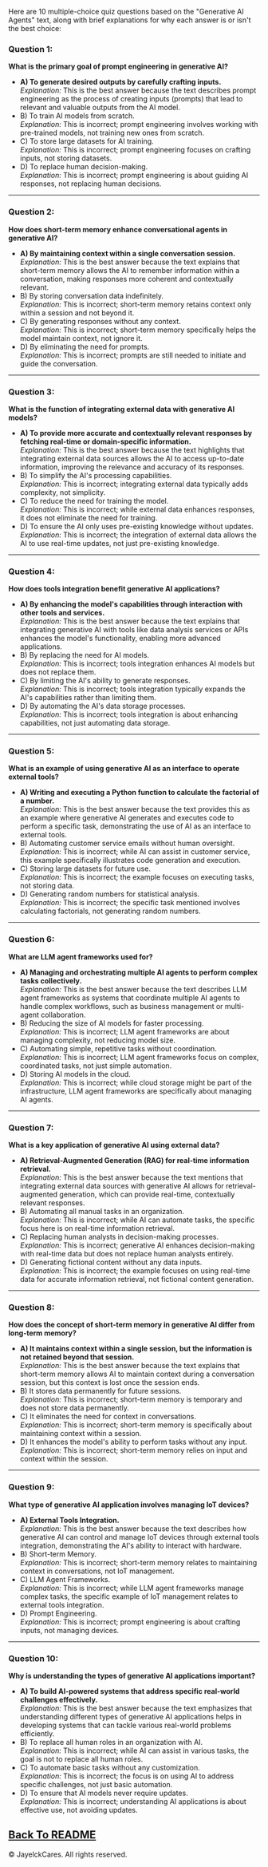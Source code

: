 Here are 10 multiple-choice quiz questions based on the "Generative AI Agents" text, along with brief explanations for why each answer is or isn't the best choice:

### Question 1:
**What is the primary goal of prompt engineering in generative AI?**
- **A) To generate desired outputs by carefully crafting inputs.**  
  *Explanation:* This is the best answer because the text describes prompt engineering as the process of creating inputs (prompts) that lead to relevant and valuable outputs from the AI model.
- B) To train AI models from scratch.  
  *Explanation:* This is incorrect; prompt engineering involves working with pre-trained models, not training new ones from scratch.
- C) To store large datasets for AI training.  
  *Explanation:* This is incorrect; prompt engineering focuses on crafting inputs, not storing datasets.
- D) To replace human decision-making.  
  *Explanation:* This is incorrect; prompt engineering is about guiding AI responses, not replacing human decisions.

---

### Question 2:
**How does short-term memory enhance conversational agents in generative AI?**
- **A) By maintaining context within a single conversation session.**  
  *Explanation:* This is the best answer because the text explains that short-term memory allows the AI to remember information within a conversation, making responses more coherent and contextually relevant.
- B) By storing conversation data indefinitely.  
  *Explanation:* This is incorrect; short-term memory retains context only within a session and not beyond it.
- C) By generating responses without any context.  
  *Explanation:* This is incorrect; short-term memory specifically helps the model maintain context, not ignore it.
- D) By eliminating the need for prompts.  
  *Explanation:* This is incorrect; prompts are still needed to initiate and guide the conversation.

---

### Question 3:
**What is the function of integrating external data with generative AI models?**
- **A) To provide more accurate and contextually relevant responses by fetching real-time or domain-specific information.**  
  *Explanation:* This is the best answer because the text highlights that integrating external data sources allows the AI to access up-to-date information, improving the relevance and accuracy of its responses.
- B) To simplify the AI's processing capabilities.  
  *Explanation:* This is incorrect; integrating external data typically adds complexity, not simplicity.
- C) To reduce the need for training the model.  
  *Explanation:* This is incorrect; while external data enhances responses, it does not eliminate the need for training.
- D) To ensure the AI only uses pre-existing knowledge without updates.  
  *Explanation:* This is incorrect; the integration of external data allows the AI to use real-time updates, not just pre-existing knowledge.

---

### Question 4:
**How does tools integration benefit generative AI applications?**
- **A) By enhancing the model's capabilities through interaction with other tools and services.**  
  *Explanation:* This is the best answer because the text explains that integrating generative AI with tools like data analysis services or APIs enhances the model's functionality, enabling more advanced applications.
- B) By replacing the need for AI models.  
  *Explanation:* This is incorrect; tools integration enhances AI models but does not replace them.
- C) By limiting the AI's ability to generate responses.  
  *Explanation:* This is incorrect; tools integration typically expands the AI's capabilities rather than limiting them.
- D) By automating the AI's data storage processes.  
  *Explanation:* This is incorrect; tools integration is about enhancing capabilities, not just automating data storage.

---

### Question 5:
**What is an example of using generative AI as an interface to operate external tools?**
- **A) Writing and executing a Python function to calculate the factorial of a number.**  
  *Explanation:* This is the best answer because the text provides this as an example where generative AI generates and executes code to perform a specific task, demonstrating the use of AI as an interface to external tools.
- B) Automating customer service emails without human oversight.  
  *Explanation:* This is incorrect; while AI can assist in customer service, this example specifically illustrates code generation and execution.
- C) Storing large datasets for future use.  
  *Explanation:* This is incorrect; the example focuses on executing tasks, not storing data.
- D) Generating random numbers for statistical analysis.  
  *Explanation:* This is incorrect; the specific task mentioned involves calculating factorials, not generating random numbers.

---

### Question 6:
**What are LLM agent frameworks used for?**
- **A) Managing and orchestrating multiple AI agents to perform complex tasks collectively.**  
  *Explanation:* This is the best answer because the text describes LLM agent frameworks as systems that coordinate multiple AI agents to handle complex workflows, such as business management or multi-agent collaboration.
- B) Reducing the size of AI models for faster processing.  
  *Explanation:* This is incorrect; LLM agent frameworks are about managing complexity, not reducing model size.
- C) Automating simple, repetitive tasks without coordination.  
  *Explanation:* This is incorrect; LLM agent frameworks focus on complex, coordinated tasks, not just simple automation.
- D) Storing AI models in the cloud.  
  *Explanation:* This is incorrect; while cloud storage might be part of the infrastructure, LLM agent frameworks are specifically about managing AI agents.

---

### Question 7:
**What is a key application of generative AI using external data?**
- **A) Retrieval-Augmented Generation (RAG) for real-time information retrieval.**  
  *Explanation:* This is the best answer because the text mentions that integrating external data sources with generative AI allows for retrieval-augmented generation, which can provide real-time, contextually relevant responses.
- B) Automating all manual tasks in an organization.  
  *Explanation:* This is incorrect; while AI can automate tasks, the specific focus here is on real-time information retrieval.
- C) Replacing human analysts in decision-making processes.  
  *Explanation:* This is incorrect; generative AI enhances decision-making with real-time data but does not replace human analysts entirely.
- D) Generating fictional content without any data inputs.  
  *Explanation:* This is incorrect; the example focuses on using real-time data for accurate information retrieval, not fictional content generation.

---

### Question 8:
**How does the concept of short-term memory in generative AI differ from long-term memory?**
- **A) It maintains context within a single session, but the information is not retained beyond that session.**  
  *Explanation:* This is the best answer because the text explains that short-term memory allows AI to maintain context during a conversation session, but this context is lost once the session ends.
- B) It stores data permanently for future sessions.  
  *Explanation:* This is incorrect; short-term memory is temporary and does not store data permanently.
- C) It eliminates the need for context in conversations.  
  *Explanation:* This is incorrect; short-term memory is specifically about maintaining context within a session.
- D) It enhances the model's ability to perform tasks without any input.  
  *Explanation:* This is incorrect; short-term memory relies on input and context within the session.

---

### Question 9:
**What type of generative AI application involves managing IoT devices?**
- **A) External Tools Integration.**  
  *Explanation:* This is the best answer because the text describes how generative AI can control and manage IoT devices through external tools integration, demonstrating the AI's ability to interact with hardware.
- B) Short-term Memory.  
  *Explanation:* This is incorrect; short-term memory relates to maintaining context in conversations, not IoT management.
- C) LLM Agent Frameworks.  
  *Explanation:* This is incorrect; while LLM agent frameworks manage complex tasks, the specific example of IoT management relates to external tools integration.
- D) Prompt Engineering.  
  *Explanation:* This is incorrect; prompt engineering is about crafting inputs, not managing devices.

---

### Question 10:
**Why is understanding the types of generative AI applications important?**
- **A) To build AI-powered systems that address specific real-world challenges effectively.**  
  *Explanation:* This is the best answer because the text emphasizes that understanding different types of generative AI applications helps in developing systems that can tackle various real-world problems efficiently.
- B) To replace all human roles in an organization with AI.  
  *Explanation:* This is incorrect; while AI can assist in various tasks, the goal is not to replace all human roles.
- C) To automate basic tasks without any customization.  
  *Explanation:* This is incorrect; the focus is on using AI to address specific challenges, not just basic automation.
- D) To ensure that AI models never require updates.  
  *Explanation:* This is incorrect; understanding AI applications is about effective use, not avoiding updates.
  
<a href="README.md">Back To README</a>
---

© JayelckCares. All rights reserved.

